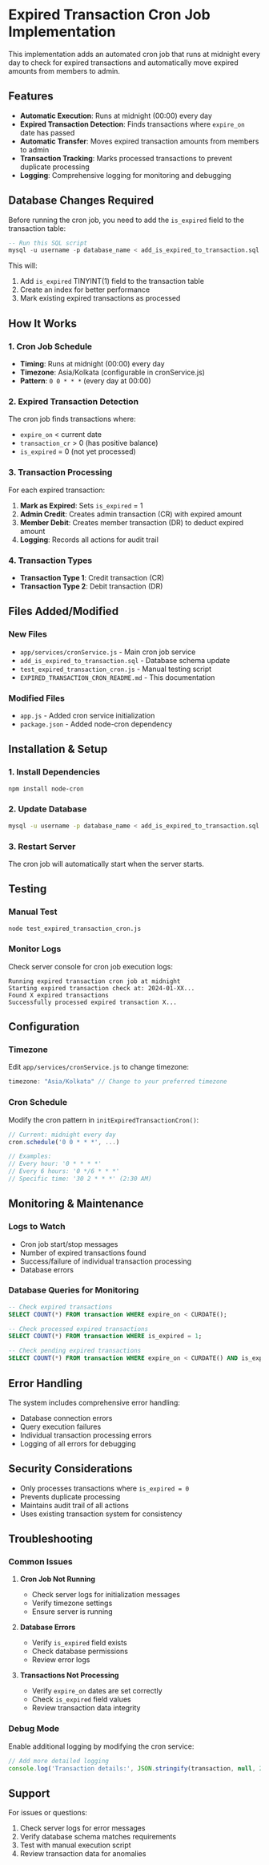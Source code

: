 # Expired Transaction Cron Job Implementation

This implementation adds an automated cron job that runs at midnight every day to check for expired transactions and automatically move expired amounts from members to admin.

## Features

- **Automatic Execution**: Runs at midnight (00:00) every day
- **Expired Transaction Detection**: Finds transactions where `expire_on` date has passed
- **Automatic Transfer**: Moves expired transaction amounts from members to admin
- **Transaction Tracking**: Marks processed transactions to prevent duplicate processing
- **Logging**: Comprehensive logging for monitoring and debugging

## Database Changes Required

Before running the cron job, you need to add the `is_expired` field to the transaction table:

```sql
-- Run this SQL script
mysql -u username -p database_name < add_is_expired_to_transaction.sql
```

This will:
1. Add `is_expired` TINYINT(1) field to the transaction table
2. Create an index for better performance
3. Mark existing expired transactions as processed

## How It Works

### 1. Cron Job Schedule
- **Timing**: Runs at midnight (00:00) every day
- **Timezone**: Asia/Kolkata (configurable in cronService.js)
- **Pattern**: `0 0 * * *` (every day at 00:00)

### 2. Expired Transaction Detection
The cron job finds transactions where:
- `expire_on` < current date
- `transaction_cr` > 0 (has positive balance)
- `is_expired` = 0 (not yet processed)

### 3. Transaction Processing
For each expired transaction:
1. **Mark as Expired**: Sets `is_expired` = 1
2. **Admin Credit**: Creates admin transaction (CR) with expired amount
3. **Member Debit**: Creates member transaction (DR) to deduct expired amount
4. **Logging**: Records all actions for audit trail

### 4. Transaction Types
- **Transaction Type 1**: Credit transaction (CR)
- **Transaction Type 2**: Debit transaction (DR)

## Files Added/Modified

### New Files
- `app/services/cronService.js` - Main cron job service
- `add_is_expired_to_transaction.sql` - Database schema update
- `test_expired_transaction_cron.js` - Manual testing script
- `EXPIRED_TRANSACTION_CRON_README.md` - This documentation

### Modified Files
- `app.js` - Added cron service initialization
- `package.json` - Added node-cron dependency

## Installation & Setup

### 1. Install Dependencies
```bash
npm install node-cron
```

### 2. Update Database
```bash
mysql -u username -p database_name < add_is_expired_to_transaction.sql
```

### 3. Restart Server
The cron job will automatically start when the server starts.

## Testing

### Manual Test
```bash
node test_expired_transaction_cron.js
```

### Monitor Logs
Check server console for cron job execution logs:
```
Running expired transaction cron job at midnight
Starting expired transaction check at: 2024-01-XX...
Found X expired transactions
Successfully processed expired transaction X...
```

## Configuration

### Timezone
Edit `app/services/cronService.js` to change timezone:
```javascript
timezone: "Asia/Kolkata" // Change to your preferred timezone
```

### Cron Schedule
Modify the cron pattern in `initExpiredTransactionCron()`:
```javascript
// Current: midnight every day
cron.schedule('0 0 * * *', ...)

// Examples:
// Every hour: '0 * * * *'
// Every 6 hours: '0 */6 * * *'
// Specific time: '30 2 * * *' (2:30 AM)
```

## Monitoring & Maintenance

### Logs to Watch
- Cron job start/stop messages
- Number of expired transactions found
- Success/failure of individual transaction processing
- Database errors

### Database Queries for Monitoring
```sql
-- Check expired transactions
SELECT COUNT(*) FROM transaction WHERE expire_on < CURDATE();

-- Check processed expired transactions
SELECT COUNT(*) FROM transaction WHERE is_expired = 1;

-- Check pending expired transactions
SELECT COUNT(*) FROM transaction WHERE expire_on < CURDATE() AND is_expired = 0;
```

## Error Handling

The system includes comprehensive error handling:
- Database connection errors
- Query execution failures
- Individual transaction processing errors
- Logging of all errors for debugging

## Security Considerations

- Only processes transactions where `is_expired = 0`
- Prevents duplicate processing
- Maintains audit trail of all actions
- Uses existing transaction system for consistency

## Troubleshooting

### Common Issues

1. **Cron Job Not Running**
   - Check server logs for initialization messages
   - Verify timezone settings
   - Ensure server is running

2. **Database Errors**
   - Verify `is_expired` field exists
   - Check database permissions
   - Review error logs

3. **Transactions Not Processing**
   - Verify `expire_on` dates are set correctly
   - Check `is_expired` field values
   - Review transaction data integrity

### Debug Mode
Enable additional logging by modifying the cron service:
```javascript
// Add more detailed logging
console.log('Transaction details:', JSON.stringify(transaction, null, 2));
```

## Support

For issues or questions:
1. Check server logs for error messages
2. Verify database schema matches requirements
3. Test with manual execution script
4. Review transaction data for anomalies
